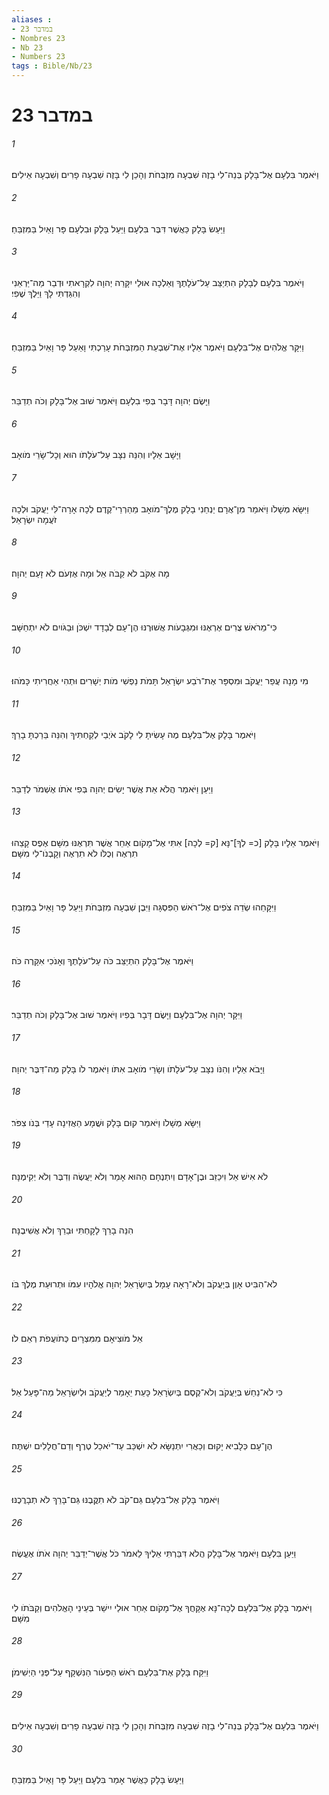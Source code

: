 ```yaml
---
aliases : 
- במדבר 23
- Nombres 23
- Nb 23
- Numbers 23
tags : Bible/Nb/23
---
```


# במדבר 23

###### 1
וַיֹּאמֶר בִּלְעָם אֶל־בָּלָק בְּנֵה־לִי בָזֶה שִׁבְעָה מִזְבְּחֹת וְהָכֵן לִי בָּזֶה שִׁבְעָה פָרִים וְשִׁבְעָה אֵילִים׃
###### 2
וַיַּעַשׂ בָּלָק כַּאֲשֶׁר דִּבֶּר בִּלְעָם וַיַּעַל בָּלָק וּבִלְעָם פָּר וָאַיִל בַּמִּזְבֵּחַ׃
###### 3
וַיֹּאמֶר בִּלְעָם לְבָלָק הִתְיַצֵּב עַל־עֹלָתֶךָ וְאֵלְכָה אוּלַי יִקָּרֵה יְהוָה לִקְרָאתִי וּדְבַר מַה־יַּרְאֵנִי וְהִגַּדְתִּי לָךְ וַיֵּלֶךְ שֶׁפִי׃
###### 4
וַיִּקָּר אֱלֹהִים אֶל־בִּלְעָם וַיֹּאמֶר אֵלָיו אֶת־שִׁבְעַת הַמִּזְבְּחֹת עָרַכְתִּי וָאַעַל פָּר וָאַיִל בַּמִּזְבֵּחַ׃
###### 5
וַיָּשֶׂם יְהוָה דָּבָר בְּפִי בִלְעָם וַיֹּאמֶר שׁוּב אֶל־בָּלָק וְכֹה תְדַבֵּר׃
###### 6
וַיָּשָׁב אֵלָיו וְהִנֵּה נִצָּב עַל־עֹלָתֹו הוּא וְכָל־שָׂרֵי מֹואָב׃
###### 7
וַיִּשָּׂא מְשָׁלֹו וַיֹּאמַר מִן־אֲרָם יַנְחֵנִי בָלָק מֶלֶךְ־מֹואָב מֵהַרְרֵי־קֶדֶם לְכָה אָרָה־לִּי יַעֲקֹב וּלְכָה זֹעֲמָה יִשְׂרָאֵל׃
###### 8
מָה אֶקֹּב לֹא קַבֹּה אֵל וּמָה אֶזְעֹם לֹא זָעַם יְהוָה׃
###### 9
כִּי־מֵרֹאשׁ צֻרִים אֶרְאֶנּוּ וּמִגְּבָעֹות אֲשׁוּרֶנּוּ הֶן־עָם לְבָדָד יִשְׁכֹּן וּבַגֹּויִם לֹא יִתְחַשָּׁב׃
###### 10
מִי מָנָה עֲפַר יַעֲקֹב וּמִסְפָּר אֶת־רֹבַע יִשְׂרָאֵל תָּמֹת נַפְשִׁי מֹות יְשָׁרִים וּתְהִי אַחֲרִיתִי כָּמֹהוּ׃
###### 11
וַיֹּאמֶר בָּלָק אֶל־בִּלְעָם מֶה עָשִׂיתָ לִי לָקֹב אֹיְבַי לְקַחְתִּיךָ וְהִנֵּה בֵּרַכְתָּ בָרֵךְ׃
###### 12
וַיַּעַן וַיֹּאמַר הֲלֹא אֵת אֲשֶׁר יָשִׂים יְהוָה בְּפִי אֹתֹו אֶשְׁמֹר לְדַבֵּר׃
###### 13
וַיֹּאמֶר אֵלָיו בָּלָק [כ= לְךָ]־נָּא [ק= לְכָה] אִתִּי אֶל־מָקֹום אַחֵר אֲשֶׁר תִּרְאֶנּוּ מִשָּׁם אֶפֶס קָצֵהוּ תִרְאֶה וְכֻלֹּו לֹא תִרְאֶה וְקָבְנֹו־לִי מִשָּׁם׃
###### 14
וַיִּקָּחֵהוּ שְׂדֵה צֹפִים אֶל־רֹאשׁ הַפִּסְגָּה וַיִּבֶן שִׁבְעָה מִזְבְּחֹת וַיַּעַל פָּר וָאַיִל בַּמִּזְבֵּחַ׃
###### 15
וַיֹּאמֶר אֶל־בָּלָק הִתְיַצֵּב כֹּה עַל־עֹלָתֶךָ וְאָנֹכִי אִקָּרֶה כֹּה׃
###### 16
וַיִּקָּר יְהוָה אֶל־בִּלְעָם וַיָּשֶׂם דָּבָר בְּפִיו וַיֹּאמֶר שׁוּב אֶל־בָּלָק וְכֹה תְדַבֵּר׃
###### 17
וַיָּבֹא אֵלָיו וְהִנֹּו נִצָּב עַל־עֹלָתֹו וְשָׂרֵי מֹואָב אִתֹּו וַיֹּאמֶר לֹו בָּלָק מַה־דִּבֶּר יְהוָה׃
###### 18
וַיִּשָּׂא מְשָׁלֹו וַיֹּאמַר קוּם בָּלָק וּשֲׁמָע הַאֲזִינָה עָדַי בְּנֹו צִפֹּר׃
###### 19
לֹא אִישׁ אֵל וִיכַזֵּב וּבֶן־אָדָם וְיִתְנֶחָם הַהוּא אָמַר וְלֹא יַעֲשֶׂה וְדִבֶּר וְלֹא יְקִימֶנָּה׃
###### 20
הִנֵּה בָרֵךְ לָקָחְתִּי וּבֵרֵךְ וְלֹא אֲשִׁיבֶנָּה׃
###### 21
לֹא־הִבִּיט אָוֶן בְּיַעֲקֹב וְלֹא־רָאָה עָמָל בְּיִשְׂרָאֵל יְהוָה אֱלֹהָיו עִמֹּו וּתְרוּעַת מֶלֶךְ בֹּו׃
###### 22
אֵל מֹוצִיאָם מִמִּצְרָיִם כְּתֹועֲפֹת רְאֵם לֹו׃
###### 23
כִּי לֹא־נַחַשׁ בְּיַעֲקֹב וְלֹא־קֶסֶם בְּיִשְׂרָאֵל כָּעֵת יֵאָמֵר לְיַעֲקֹב וּלְיִשְׂרָאֵל מַה־פָּעַל אֵל׃
###### 24
הֶן־עָם כְּלָבִיא יָקוּם וְכַאֲרִי יִתְנַשָּׂא לֹא יִשְׁכַּב עַד־יֹאכַל טֶרֶף וְדַם־חֲלָלִים יִשְׁתֶּה׃
###### 25
וַיֹּאמֶר בָּלָק אֶל־בִּלְעָם גַּם־קֹב לֹא תִקֳּבֶנּוּ גַּם־בָּרֵךְ לֹא תְבָרֲכֶנּוּ׃
###### 26
וַיַּעַן בִּלְעָם וַיֹּאמֶר אֶל־בָּלָק הֲלֹא דִּבַּרְתִּי אֵלֶיךָ לֵאמֹר כֹּל אֲשֶׁר־יְדַבֵּר יְהוָה אֹתֹו אֶעֱשֶׂה׃
###### 27
וַיֹּאמֶר בָּלָק אֶל־בִּלְעָם לְכָה־נָּא אֶקָּחֲךָ אֶל־מָקֹום אַחֵר אוּלַי יִישַׁר בְּעֵינֵי הָאֱלֹהִים וְקַבֹּתֹו לִי מִשָּׁם׃
###### 28
וַיִּקַּח בָּלָק אֶת־בִּלְעָם רֹאשׁ הַפְּעֹור הַנִּשְׁקָף עַל־פְּנֵי הַיְשִׁימֹן׃
###### 29
וַיֹּאמֶר בִּלְעָם אֶל־בָּלָק בְּנֵה־לִי בָזֶה שִׁבְעָה מִזְבְּחֹת וְהָכֵן לִי בָּזֶה שִׁבְעָה פָרִים וְשִׁבְעָה אֵילִים׃
###### 30
וַיַּעַשׂ בָּלָק כַּאֲשֶׁר אָמַר בִּלְעָם וַיַּעַל פָּר וָאַיִל בַּמִּזְבֵּחַ׃
